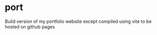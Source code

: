 # port
Build version of my portfolio website except compiled using vite to be hosted on github pages
